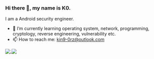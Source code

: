 ### Hi there 👋, my name is K0.

I am a Android security engineer.

- 🌱 I’m currently learning operating system, network, programming, cryptology, reverse engineering, vulnerability etc. 
- 📫 How to reach me: kin9-0rz@outlook.com 



<a href="https://github.com/anuraghazra/github-readme-stats">
  <img align="center" src="https://github-readme-stats.vercel.app/api?username=kin9-0rz&show_icons=true&hide_title=false&theme=buefy" />
</a>

<a href="https://github.com/anuraghazra/github-readme-stats">
   <img align="center" src="https://github-readme-stats.vercel.app/api/top-langs/?username=kin9-0rz&layout=compact&langs_count=8" />
</a>





